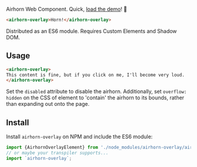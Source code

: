 Airhorn Web Component.
Quick, [load the demo](https://samthor.github.io/airhorn-overlay)! 📢

<!--
```
<custom-element-demo>
  <template>
    <script src="airhorn-overlay.js" type="module"></script>
    <airhorn-overlay>Horn!</airhorn-overlay>
  </template>
</custom-element-demo>
```
-->
```html
<airhorn-overlay>Horn!</airhorn-overlay>
```

Distributed as an ES6 module.
Requires Custom Elements and Shadow DOM.

## Usage

```html
<airhorn-overlay>
This content is fine, but if you click on me, I'll become very loud.
</airhorn-overlay>
```

Set the `disabled` attribute to disable the airhorn.
Additionally, set `overflow: hidden` on the CSS of element to 'contain' the airhorn to its bounds, rather than expanding out onto the page.

## Install

Install `airhorn-overlay` on NPM and include the ES6 module:

```js
import {AirhornOverlayElement} from './node_modules/airhorn-overlay/airhorn-overlay.js';
// or maybe your transpiler supports...
import `airhorn-overlay`;
```
